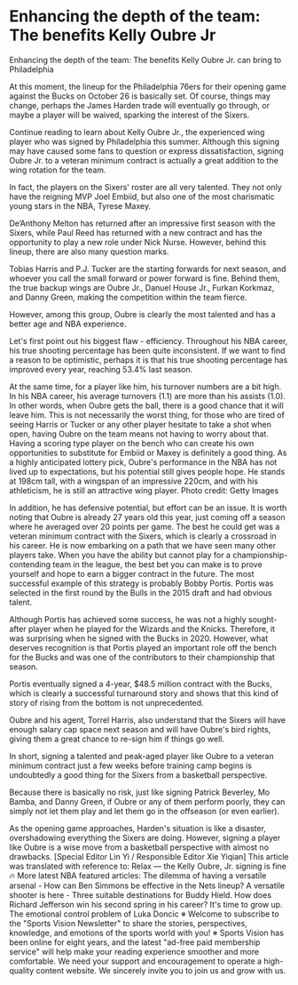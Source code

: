 # Enhancing the depth of the team: The benefits Kelly Oubre Jr 
 Enhancing the depth of the team: The benefits Kelly Oubre Jr. can bring to Philadelphia

At this moment, the lineup for the Philadelphia 76ers for their opening game against the Bucks on October 26 is basically set. Of course, things may change, perhaps the James Harden trade will eventually go through, or maybe a player will be waived, sparking the interest of the Sixers.

Continue reading to learn about Kelly Oubre Jr., the experienced wing player who was signed by Philadelphia this summer. Although this signing may have caused some fans to question or express dissatisfaction, signing Oubre Jr. to a veteran minimum contract is actually a great addition to the wing rotation for the team.

In fact, the players on the Sixers' roster are all very talented. They not only have the reigning MVP Joel Embiid, but also one of the most charismatic young stars in the NBA, Tyrese Maxey.

De’Anthony Melton has returned after an impressive first season with the Sixers, while Paul Reed has returned with a new contract and has the opportunity to play a new role under Nick Nurse. However, behind this lineup, there are also many question marks.

Tobias Harris and P.J. Tucker are the starting forwards for next season, and whoever you call the small forward or power forward is fine. Behind them, the true backup wings are Oubre Jr., Danuel House Jr., Furkan Korkmaz, and Danny Green, making the competition within the team fierce.

However, among this group, Oubre is clearly the most talented and has a better age and NBA experience.

Let's first point out his biggest flaw - efficiency. Throughout his NBA career, his true shooting percentage has been quite inconsistent. If we want to find a reason to be optimistic, perhaps it is that his true shooting percentage has improved every year, reaching 53.4% last season.

At the same time, for a player like him, his turnover numbers are a bit high. In his NBA career, his average turnovers (1.1) are more than his assists (1.0). In other words, when Oubre gets the ball, there is a good chance that it will leave him. This is not necessarily the worst thing, for those who are tired of seeing Harris or Tucker or any other player hesitate to take a shot when open, having Oubre on the team means not having to worry about that. Having a scoring type player on the bench who can create his own opportunities to substitute for Embiid or Maxey is definitely a good thing. As a highly anticipated lottery pick, Oubre's performance in the NBA has not lived up to expectations, but his potential still gives people hope. He stands at 198cm tall, with a wingspan of an impressive 220cm, and with his athleticism, he is still an attractive wing player. Photo credit: Getty Images

In addition, he has defensive potential, but effort can be an issue. It is worth noting that Oubre is already 27 years old this year, just coming off a season where he averaged over 20 points per game. The best he could get was a veteran minimum contract with the Sixers, which is clearly a crossroad in his career. He is now embarking on a path that we have seen many other players take. When you have the ability but cannot play for a championship-contending team in the league, the best bet you can make is to prove yourself and hope to earn a bigger contract in the future. The most successful example of this strategy is probably Bobby Portis. Portis was selected in the first round by the Bulls in the 2015 draft and had obvious talent.

Although Portis has achieved some success, he was not a highly sought-after player when he played for the Wizards and the Knicks. Therefore, it was surprising when he signed with the Bucks in 2020. However, what deserves recognition is that Portis played an important role off the bench for the Bucks and was one of the contributors to their championship that season.

Portis eventually signed a 4-year, $48.5 million contract with the Bucks, which is clearly a successful turnaround story and shows that this kind of story of rising from the bottom is not unprecedented.

Oubre and his agent, Torrel Harris, also understand that the Sixers will have enough salary cap space next season and will have Oubre's bird rights, giving them a great chance to re-sign him if things go well.

In short, signing a talented and peak-aged player like Oubre to a veteran minimum contract just a few weeks before training camp begins is undoubtedly a good thing for the Sixers from a basketball perspective.

Because there is basically no risk, just like signing Patrick Beverley, Mo Bamba, and Danny Green, if Oubre or any of them perform poorly, they can simply not let them play and let them go in the offseason (or even earlier).

As the opening game approaches, Harden's situation is like a disaster, overshadowing everything the Sixers are doing. However, signing a player like Oubre is a wise move from a basketball perspective with almost no drawbacks. [Special Editor Lin Yi / Responsible Editor Xie Yiqian] This article was translated with reference to: Relax — the Kelly Oubre, Jr. signing is fine🔥 More latest NBA featured articles: The dilemma of having a versatile arsenal - How can Ben Simmons be effective in the Nets lineup? A versatile shooter is here - Three suitable destinations for Buddy Hield. How does Richard Jefferson win his second spring in his career? It's time to grow up. The emotional control problem of Luka Doncic ※ Welcome to subscribe to the "Sports Vision Newsletter" to share the stories, perspectives, knowledge, and emotions of the sports world with you! ※ Sports Vision has been online for eight years, and the latest "ad-free paid membership service" will help make your reading experience smoother and more comfortable. We need your support and encouragement to operate a high-quality content website. We sincerely invite you to join us and grow with us.
